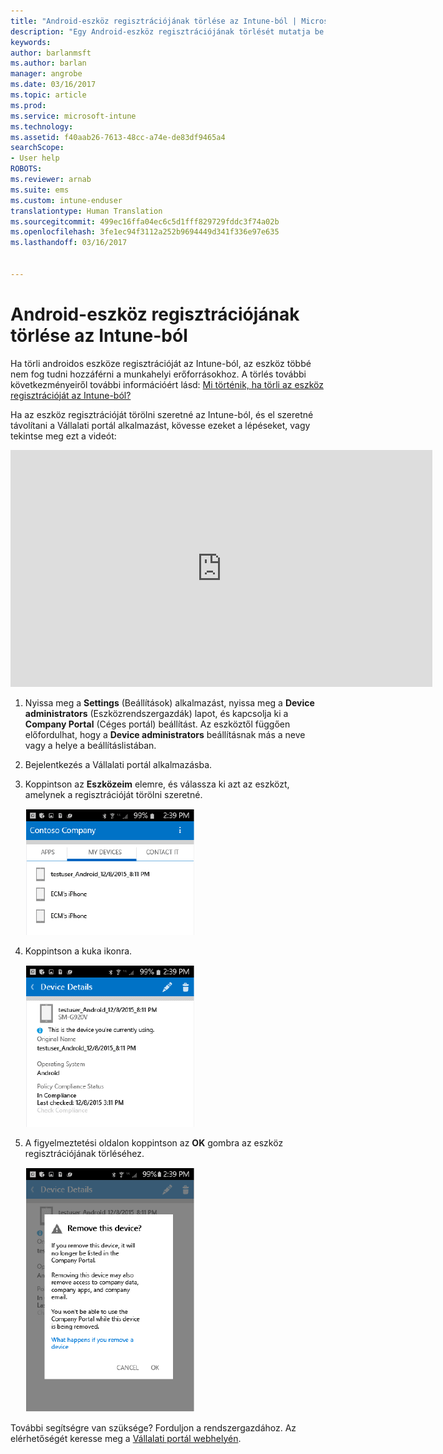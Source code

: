 ```yaml
---
title: "Android-eszköz regisztrációjának törlése az Intune-ból | Microsoft Docs"
description: "Egy Android-eszköz regisztrációjának törlését mutatja be az Intune-ból"
keywords: 
author: barlanmsft
ms.author: barlan
manager: angrobe
ms.date: 03/16/2017
ms.topic: article
ms.prod: 
ms.service: microsoft-intune
ms.technology: 
ms.assetid: f40aab26-7613-48cc-a74e-de83df9465a4
searchScope:
- User help
ROBOTS: 
ms.reviewer: arnab
ms.suite: ems
ms.custom: intune-enduser
translationtype: Human Translation
ms.sourcegitcommit: 499ec16ffa04ec6c5d1fff829729fddc3f74a02b
ms.openlocfilehash: 3fe1ec94f3112a252b9694449d341f336e97e635
ms.lasthandoff: 03/16/2017


---
```



# <a name="how-to-unenroll-your-android-device-from-intune"></a>Android-eszköz regisztrációjának törlése az Intune-ból

Ha törli androidos eszköze regisztrációját az Intune-ból, az eszköz többé nem fog tudni hozzáférni a munkahelyi erőforrásokhoz.  A törlés további következményeiről további információért lásd: [Mi történik, ha törli az eszköz regisztrációját az Intune-ból?](what-happens-if-you-unenroll-your-device-from-intune-android.md)

Ha az eszköz regisztrációját törölni szeretné az Intune-ból, és el szeretné távolítani a Vállalati portál alkalmazást, kövesse ezeket a lépéseket, vagy tekintse meg ezt a videót:

<iframe width="675" height="379" src="https://www.youtube.com/embed/K-Vi7lNfaMk" frameborder="0" allowfullscreen></iframe>

1. Nyissa meg a **Settings** (Beállítások) alkalmazást, nyissa meg a **Device administrators** (Eszközrendszergazdák) lapot, és kapcsolja ki a **Company Portal** (Céges portál) beállítást. Az eszköztől függően előfordulhat, hogy a **Device administrators** beállításnak más a neve vagy a helye a beállításlistában.

2.  Bejelentkezés a Vállalati portál alkalmazásba.

3.  Koppintson az **Eszközeim** elemre, és válassza ki azt az eszközt, amelynek a regisztrációját törölni szeretné.

    ![Válassza ki azt az eszközt, amelynek regisztrációját törölni szeretné.](./media/andr-1-my-devices-choose.png)

4.  Koppintson a kuka ikonra.

    ![Koppintson a kuka ikonra.](./media/andr-2-tap-trashcan.png)

5.  A figyelmeztetési oldalon koppintson az **OK** gombra az eszköz regisztrációjának törléséhez.

    ![Távolítsa el az eszközt.](./media/andr-3-warning-about-remove.png)

További segítségre van szüksége? Forduljon a rendszergazdához. Az elérhetőségét keresse meg a [Vállalati portál webhelyén](http://portal.manage.microsoft.com).

